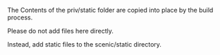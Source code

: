 The Contents of the priv/static folder are copied into place by the build process.

Please do not add files here directly.

Instead, add static files to the scenic/static directory.